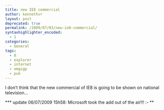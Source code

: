 ```yaml
---
title: new IE8 commercial
author: kennethvr
layout: post
deprecated: true
permalink: /2009/07/03/new-ie8-commercial/
syntaxhighlighter_encoded:
  - 1
categories:
  - General
tags:
  - 8
  - explorer
  - internet
  - omgigp
  - puk
---
```

I don&#8217;t think that the new commercial of IE8 is going to be shown on national television&#8230;



*** update 06/07/2009 15h58: Microsoft took the add out of the air!!! <img src="http://www.devexp.eu/wp-includes/images/smilies/simple-smile.png" alt=":-)" class="wp-smiley" style="height: 1em; max-height: 1em;" />**